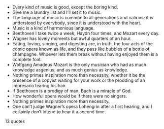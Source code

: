  - Every kind of music is good, except the boring kind.
 - Give me a laundry list and I’ll set it to music.
 - The language of music is common to all generations and nations; it is understood by everybody, since it is understood with the heart.
 - Music is a kind of harmonious language.
 - Beethoven I take twice a week, Haydn four times, and Mozart every day.
 - Wagner has lovely moments but awful quarters of an hour.
 - Eating, loving, singing, and digesting are, in truth, the four acts of the comic opera known as life, and they pass like bubbles of a bottle of champagne. Whoever lets them break without having enjoyed them is a complete fool.
 - Wolfgang Amadeus Mozart is the only musician who had as much knowledge asgenius, and as much genius as knowledge.
 - Nothing primes inspiration more than necessity, whether it be the presence of a copyist waiting for your work or the prodding of an impresario tearing his hair.
 - If Beethoven is a prodigy of man, Bach is a miracle of God.
 - How wonderful opera would be if there were no singers.
 - Nothing primes inspiration more than necessity.
 - One can’t judge Wagner’s opera Lohengrin after a first hearing, and I certainly don’t intend to hear it a second time.

13 quotes